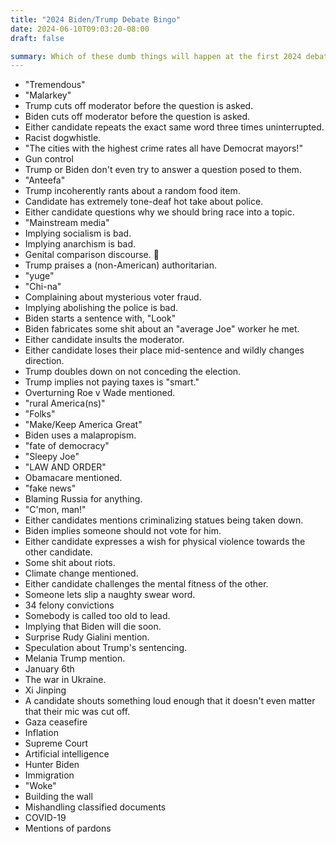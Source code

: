 ```yaml
---
title: "2024 Biden/Trump Debate Bingo"
date: 2024-06-10T09:03:20-08:00
draft: false

summary: Which of these dumb things will happen at the first 2024 debate?
---
```

* "Tremendous"
* "Malarkey"
* Trump cuts off moderator before the question is asked.
* Biden cuts off moderator before the question is asked.
* Either candidate repeats the exact same word three times uninterrupted.
* Racist dogwhistle.
* "The cities with the highest crime rates all have Democrat mayors!"
* Gun control
* Trump or Biden don't even try to answer a question posed to them.
* "Anteefa"
* Trump incoherently rants about a random food item.
* Candidate has extremely tone-deaf hot take about police.
* Either candidate questions why we should bring race into a topic.
* "Mainstream media"
* Implying socialism is bad.
* Implying anarchism is bad.
* Genital comparison discourse. 🍆
* Trump praises a (non-American) authoritarian.
* "yuge"
* "Chi-na"
* Complaining about mysterious voter fraud.
* Implying abolishing the police is bad.
* Biden starts a sentence with, "Look"
* Biden fabricates some shit about an "average Joe" worker he met.
* Either candidate insults the moderator.
* Either candidate loses their place mid-sentence and wildly changes direction.
* Trump doubles down on not conceding the election.
* Trump implies not paying taxes is "smart."
* Overturning Roe v Wade mentioned.
* "rural America(ns)"
* "Folks"
* "Make/Keep America Great"
* Biden uses a malapropism.
* "fate of democracy"
* "Sleepy Joe"
* "LAW AND ORDER"
* Obamacare mentioned.
* "fake news"
* Blaming Russia for anything.
* "C'mon, man!"
* Either candidates mentions criminalizing statues being taken down.
* Biden implies someone should not vote for him.
* Either candidate expresses a wish for physical violence towards the other candidate.
* Some shit about riots.
* Climate change mentioned.
* Either candidate challenges the mental fitness of the other.
* Someone lets slip a naughty swear word.
* 34 felony convictions
* Somebody is called too old to lead.
* Implying that Biden will die soon.
* Surprise Rudy Gialini mention.
* Speculation about Trump's sentencing.
* Melania Trump mention.
* January 6th
* The war in Ukraine.
* Xi Jinping
* A candidate shouts something loud enough that it doesn't even matter that their mic was cut off.
* Gaza ceasefire
* Inflation
* Supreme Court 
* Artificial intelligence
* Hunter Biden
* Immigration
* "Woke"
* Building the wall
* Mishandling classified documents
* COVID-19
* Mentions of pardons 